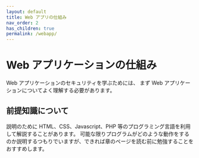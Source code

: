 ```yaml
---
layout: default
title: Web アプリの仕組み
nav_order: 2
has_children: true
permalink: /webapp/
---
```


# Web アプリケーションの仕組み

Web アプリケーションのセキュリティを学ぶためには、
まず Web アプリケーションについてよく理解する必要があります。

## 前提知識について

説明のために HTML、CSS、Javascript、PHP 等のプログラミング言語を利用して解説することがあります。
可能な限りプログラムがどのような動作をするのか説明するつもりでいますが、できれば章のページを読む前に勉強することをおすすめします。
